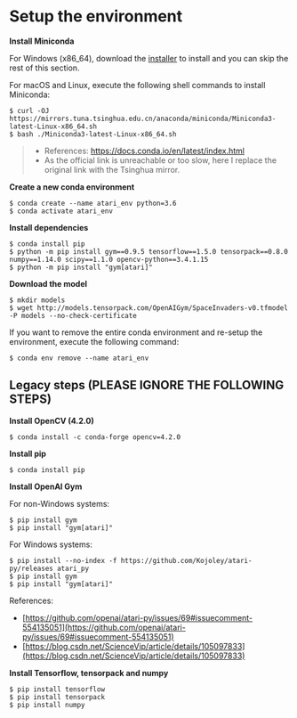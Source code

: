 # Setup the environment

**Install Miniconda**

For Windows (x86_64), download the [installer](https://repo.anaconda.com/miniconda/Miniconda3-latest-Windows-x86_64.exe) to install and you can skip the rest of this section.

For macOS and Linux, execute the following shell commands to install Miniconda:

```shell
$ curl -OJ https://mirrors.tuna.tsinghua.edu.cn/anaconda/miniconda/Miniconda3-latest-Linux-x86_64.sh
$ bash ./Miniconda3-latest-Linux-x86_64.sh
```

> - References: https://docs.conda.io/en/latest/index.html
> - As the official link is unreachable or too slow, here I replace the original link with the Tsinghua mirror.

**Create a new conda environment**

```shell
$ conda create --name atari_env python=3.6
$ conda activate atari_env
```

**Install dependencies**

```shell
$ conda install pip
$ python -m pip install gym==0.9.5 tensorflow==1.5.0 tensorpack==0.8.0 numpy==1.14.0 scipy==1.1.0 opencv-python==3.4.1.15
$ python -m pip install "gym[atari]"
```

**Download the model**

```shell
$ mkdir models
$ wget http://models.tensorpack.com/OpenAIGym/SpaceInvaders-v0.tfmodel -P models --no-check-certificate
```

If you want to remove the entire conda environment and re-setup the environment, execute the following command:
```
$ conda env remove --name atari_env
```

## Legacy steps (PLEASE IGNORE THE FOLLOWING STEPS)

**Install OpenCV (4.2.0)**

```shell
$ conda install -c conda-forge opencv=4.2.0
```

**Install pip**

```shell
$ conda install pip
```

**Install OpenAI Gym**

For non-Windows systems:

```shell
$ pip install gym
$ pip install "gym[atari]"
```

For Windows systems:

```shell
$ pip install --no-index -f https://github.com/Kojoley/atari-py/releases atari_py
$ pip install gym
$ pip install "gym[atari]"
```

References:
- [https://github.com/openai/atari-py/issues/69#issuecomment-554135051](https://github.com/openai/atari-py/issues/69#issuecomment-554135051)
- [https://blog.csdn.net/ScienceVip/article/details/105097833](https://blog.csdn.net/ScienceVip/article/details/105097833)

**Install Tensorflow, tensorpack and numpy**

```shell
$ pip install tensorflow
$ pip install tensorpack
$ pip install numpy
```
